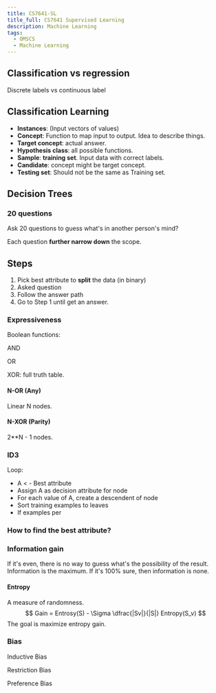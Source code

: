 ```yaml
---
title: CS7641-SL
title_full: CS7641 Supervised Learning
description: Machine Learning
tags:
  - OMSCS
  - Machine Learning
---
```


## Classification vs regression

Discrete labels vs continuous label

## Classification Learning

* **Instances**: (Input vectors of values)
* **Concept**: Function to map input to output. Idea to describe things.
* **Target concept**: actual answer.
* **Hypothesis class**: all possible functions.
* **Sample**: **training set**. Input data with correct labels.
* **Candidate**: concept might be target concept.
* **Testing set**: Should not be the same as Training set.

## Decision Trees

### 20 questions

Ask 20 questions to guess what's in another person's mind?

Each question **further narrow down** the scope.

## Steps

1. Pick best attribute to **split** the data (in binary)
2. Asked question
3. Follow the answer path
4. Go to Step 1 until get an answer.

### Expressiveness

Boolean functions: 

AND

OR

XOR: full truth table.

#### N-OR (Any)

Linear N nodes.

#### N-XOR (Parity)

2**N - 1 nodes.

### ID3

Loop:

* A < - Best attribute
* Assign A as decision attribute for node
* For each value of A, create a descendent of node
* Sort training examples to leaves
* If examples per

### How to find the best attribute?

### Information gain

If it's even, there is no way to guess what's the possibility of the result. Information is the maximum. If it's 100% sure, then information is none.

#### Entropy

A measure of randomness.
$$
Gain = Entrosy(S) - \Sigma \dfrac{|Sv|}{|S|} Entropy(S_v)
$$
The goal is maximize entropy gain.

### Bias

Inductive Bias

Restriction Bias

Preference Bias

